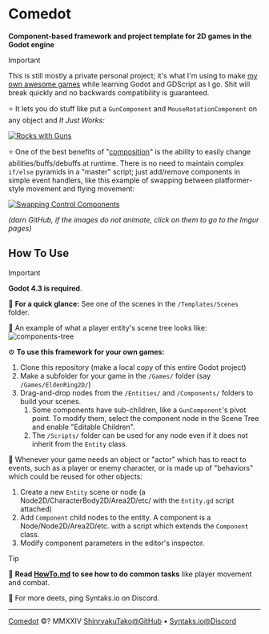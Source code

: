 # Comedot

**Component-based framework and project template for 2D games in the Godot engine**

> [!IMPORTANT]
> This is still mostly a private personal project; it's what I'm using to make [my own awesome games][itch] while learning Godot and GDScript as I go. Shit will break quickly and no backwards compatibility is guaranteed.

⭐️ It lets you do stuff like put a `GunComponent` and `MouseRotationComponent` on any object and _It Just Works:_ 

[![Rocks with Guns](https://i.imgur.com/wH84m23.gif)](https://i.imgur.com/wH84m23.gifv)

⭐️ One of the best benefits of "[composition][composition-over-inheritance]" is the ability to easily change abilities/buffs/debuffs at runtime. There is no need to maintain complex `if/else` pyramids in a "master" script; just add/remove components in simple event handlers, like this example of swapping between platformer-style movement and flying movement:

[![Swapping Control Components](https://i.imgur.com/IxxOXX6.gif)](https://i.imgur.com/IxxOXX6.gifv)

_(darn GitHub, if the images do not animate, click on them to go to the Imgur pages)_

## How To Use

> [!IMPORTANT]
> **Godot 4.3 is required**.

🚀 **For a quick glance:** See one of the scenes in the `/Templates/Scenes` folder.

🌳 An example of what a player entity's scene tree looks like:  
![components-tree]

⚙️ **To use this framework for your own games:**

1. Clone this repository (make a local copy of this entire Godot project)
2. Make a subfolder for your game in the `/Games/` folder (say `/Games/EldenRing2D/`)
3. Drag-and-drop nodes from the `/Entities/` and `/Components/` folders to build your scenes.
	1. Some components have sub-children, like a `GunComponent`'s pivot point. To modify them, select the component node in the Scene Tree and enable "Editable Children".
	2. The `/Scripts/` folder can be used for any node even if it does not inherit from the `Entity` class.

🧩 Whenever your game needs an object or "actor" which has to react to events, such as a player or enemy character, or is made up of "behaviors" which could be reused for other objects:
1. Create a new `Entity` scene or node (a Node2D/CharacterBody2D/Area2D/etc/ with the `Entity.gd` script attached)
2. Add `Component` child nodes to the entity. A component is a Node/Node2D/Area2D/etc. with a script which extends the `Component` class.
3. Modify component parameters in the editor's inspector.

> [!TIP]
> 📜 **Read [HowTo.md][howto] to see how to do common tasks** like player movement and combat.
>
> 💬 For more deets, ping Syntaks.io on Discord.

----

[Comedot][repository] ©? MMXXIV [ShinryakuTako@GitHub][github] • [Syntaks.io@Discord][discord]
 
[repository]: https://github.com/invadingoctopus/comedot
[website]: https://invadingoctopus.io
[license]: https://about:blank
[discord]: https://discord.gg/jZG3cBFt7u
[twitter]: https://twitter.com/invadingoctopus
[patreon]: https://www.patreon.com/invadingoctopus
[github]:  https://github.com/ShinryakuTako
[itch]:    https://syntaks.itch.io

[howto]:		HowTo.md
[conventions]:	Conventions.md
[thanks]:		Thanks.md
[todo]:			ToDo.md

[composition-over-inheritance]: https://en.wikipedia.org/wiki/Composition_over_inheritance
[entity–component–system]: https://en.wikipedia.org/wiki/Entity_component_system
[swift-api-guidelines]: https://swift.org/documentation/api-design-guidelines/

[rocks-with-guns]: https://i.imgur.com/wH84m23.gif "Rocks with Guns"
[swapping-components]: https://i.imgur.com/IxxOXX6.gif "Swapping Control Components"
[components-tree]: https://i.imgur.com/WW2grLs.png "Example Components Tree for a Player Entity"